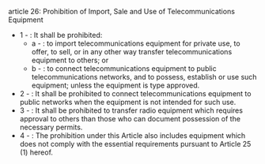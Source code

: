 article 26: Prohibition of Import, Sale and Use of Telecommunications Equipment

<ul>
			<li>1 - : It shall be prohibited:<ul>
						<li>a - : to import telecommunications equipment for private use, to offer, to sell, or in any other way transfer telecommunications equipment to others; or<ul>
						</ul></li>						<li>b - : to connect telecommunications equipment to public telecommunications networks, and to possess, establish or use such equipment; unless the equipment is type approved.<ul>
						</ul></li>			</ul></li>			<li>2 - : It shall be prohibited to connect telecommunications equipment to public networks when the equipment is not intended for such use.<ul>
			</ul></li>			<li>3 - : It shall be prohibited to transfer radio equipment which requires approval to others than those who can document possession of the necessary permits.<ul>
			</ul></li>			<li>4 - : The prohibition under this Article also includes equipment which does not comply with the essential requirements pursuant to Article 25 (1) hereof.<ul>
			</ul></li></ul>
